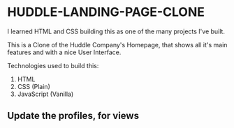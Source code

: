 # HUDDLE-LANDING-PAGE-CLONE

I learned HTML and CSS building this as one of the many projects I've built.

This is a Clone of the Huddle Company's Homepage, that shows all it's main features and with a nice User Interface.

Technologies used to build this:

1. HTML
2. CSS (Plain)
3. JavaScript (Vanilla)

## Update the profiles, for views
